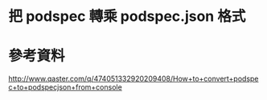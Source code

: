 # 把 podspec 轉乘 podspec.json 格式

# 參考資料

http://www.qaster.com/q/474051332920209408/How+to+convert+podspec+to+podspecjson+from+console